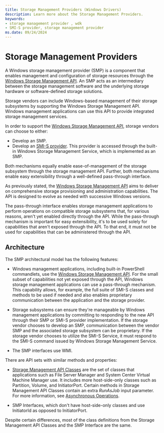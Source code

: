 ```yaml
---
title: Storage Management Providers (Windows Drivers)
description: Learn more about the Storage Management Providers.
keywords:
- storage management provider , wdk
- SMI-S provider, storage management provider
ms.date: 09/24/2024
---
```


# Storage Management Providers

A Windows storage management provider (SMP) is a component that enables management and configuration of storage resources through the [Windows Storage Management API](windows-storage-management-api-portal.md). An SMP acts as an intermediary between the storage management software and the underlying storage hardware or software-defined storage solutions.

Storage vendors can include Windows-based management of their storage subsystems by supporting the Windows Storage Management API. Windows management applications can use this API to provide integrated storage management services.

In order to support the [Windows Storage Management API](windows-storage-management-api-portal.md), storage vendors can choose to either:

* Develop an SMP.
* Develop an [SMI-S provider](/previous-versions/windows/desktop/smi-s/dn265461(v=vs.85)). This provider is accessed through the built-in Windows Storage Management Service, which is implemented as an SMP.

Both mechanisms equally enable ease-of-management of the storage subsystem through the storage management API. Further, both mechanisms enable easy extensibility through a well-defined pass-through interface.

As previously stated, the [Windows Storage Management API](windows-storage-management-api-portal.md) aims to deliver on comprehensive storage provisioning and administration capabilities. The API is designed to evolve as needed with successive Windows versions.

The pass-through interface enables storage management applications to perform operations on compatible storage subsystems that, for various reasons, aren't yet enabled directly through the API. While the pass-through mechanism is important for easy extensibility, it's to be used solely for capabilities that aren't exposed through the API. To that end, it must not be used for capabilities that can be administered through the API.

## Architecture

The SMP architectural model has the following features:

* Windows management applications, including built-in PowerShell commandlets, use the [Windows Storage Management API](windows-storage-management-api-portal.md). For the small subset of capabilities not yet exposed through the API, Windows storage management applications can use a pass-through mechanism. This capability allows, for example, the full suite of SMI-S classes and methods to be used if needed and also enables proprietary communication between the application and the storage provider.

* Storage subsystems can ensure they're manageable by Windows management applications by committing to responding to the new API through their SMP or SMI-S provider implementation. If the storage vendor chooses to develop an SMP, communication between the vendor SMP and the associated storage subsystem can be proprietary. If the storage vendor chooses to utilize the SMI-S Service, it must respond to the SMI-S command issued by Windows Storage Management Service.

* The SMP interfaces use WMI.

There are API sets with similar methods and properties:

* [Storage Management API Classes](storage-management-api-classes.md) are the set of classes that applications such as File Server Manager and System Center Virtual Machine Manager use. It includes more host-side-only classes such as Partition, Volume, and InitiatorPort. Certain methods in Storage Management API Classes contain an extra *RunAsJob* input parameter. For more information, see [Asynchronous Operations](smp-behavior-interaction.md).

* SMP Interfaces, which don't have host-side-only classes and use InitiatorId as opposed to InitiatorPort.

Despite certain differences, most of the class definitions from the Storage Management API Classes and the SMP Interface are the same.
